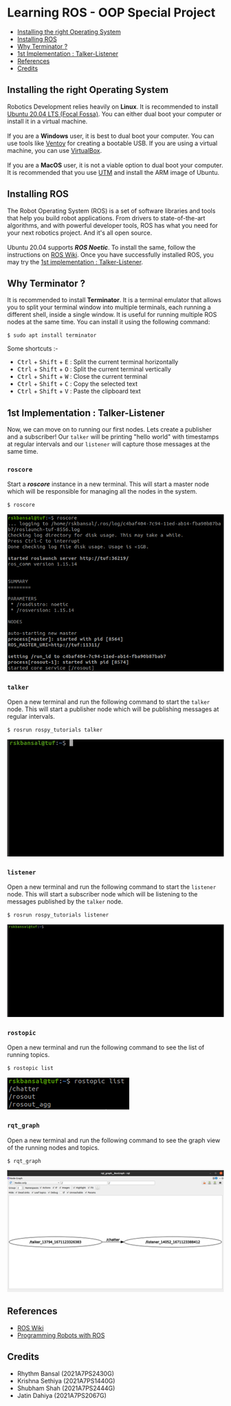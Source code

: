# Learning ROS - OOP Special Project
- [Installing the right Operating System](#installing-the-right-operating-system)
- [Installing ROS](#installing-ros)
- [Why Terminator ?](#why-terminator-?)
- [1st Implementation : Talker-Listener](#1st-implementation--talker-listener)
- [References](#references)
- [Credits](#credits)

## Installing the right Operating System
Robotics Development relies heavily on **Linux**. It is recommended to install [Ubuntu 20.04 LTS (Focal Fossa)](https://releases.ubuntu.com/focal/). You can either dual boot your computer or install it in a virtual machine.<br><br>
If you are a **Windows** user, it is best to dual boot your computer. You can use tools like [Ventoy](https://www.ventoy.net/) for creating a bootable USB. If you are using a virtual machine, you can use [VirtualBox](https://www.virtualbox.org/).<br><br>
If you are a **MacOS** user, it is not a viable option to dual boot your computer. It is recommended that you use [UTM](https://mac.getutm.app/) and install the ARM image of Ubuntu.

## Installing ROS
The Robot Operating System (ROS) is a set of software libraries and tools that help you build robot applications. From drivers to state-of-the-art algorithms, and with powerful developer tools, ROS has what you need for your next robotics project. And it's all open source.<br><br>
Ubuntu 20.04 supports ***ROS Noetic***. To install the same, follow the instructions on [ROS Wiki](http://wiki.ros.org/noetic/Installation/Ubuntu). Once you have successfully installed ROS, you may try the [1st implementation : Talker-Listener](#1st-implementation--talker-listener).

## Why Terminator ?
It is recommended to install **Terminator**. It is a terminal emulator that allows you to split your terminal window into multiple terminals, each running a different shell, inside a single window. It is useful for running multiple ROS nodes at the same time. You can install it using the following command:
```bash
$ sudo apt install terminator
```
Some shortcuts :-
- <kbd>Ctrl</kbd> + <kbd>Shift</kbd> + <kbd>E</kbd> : Split the current terminal horizontally
- <kbd>Ctrl</kbd> + <kbd>Shift</kbd> + <kbd>O</kbd> : Split the current terminal vertically
- <kbd>Ctrl</kbd> + <kbd>Shift</kbd> + <kbd>W</kbd> : Close the current terminal
- <kbd>Ctrl</kbd> + <kbd>Shift</kbd> + <kbd>C</kbd> : Copy the selected text
- <kbd>Ctrl</kbd> + <kbd>Shift</kbd> + <kbd>V</kbd> : Paste the clipboard text

## 1st Implementation : Talker-Listener
Now, we can move on to running our first nodes. Lets create a publisher and a subscriber! Our `talker` will be printing "hello world" with timestamps at regular intervals and our `listener` will capture those messages at the same time.

### `roscore`
Start a ***roscore*** instance in a new terminal. This will start a master node which will be responsible for managing all the nodes in the system.
```bash
$ roscore
```
![](./assets/img/roscore.png)
### `talker`
Open a new terminal and run the following command to start the `talker` node. This will start a publisher node which will be publishing messages at regular intervals.
```bash
$ rosrun rospy_tutorials talker
```
![](./assets/img/talker.gif)
### `listener`
Open a new terminal and run the following command to start the `listener` node. This will start a subscriber node which will be listening to the messages published by the `talker` node.
```bash
$ rosrun rospy_tutorials listener
```
![](./assets/img/listener.gif)

### `rostopic`
Open a new terminal and run the following command to see the list of running topics.
```bash
$ rostopic list
```
![](./assets/img/rostopic.png)
### `rqt_graph`
Open a new terminal and run the following command to see the graph view of the running nodes and topics.
```bash
$ rqt_graph
```
![](./assets/img/rqt_graph.png)

## References
- [ROS Wiki](https://wiki.ros.org/)
- [Programming Robots with ROS](/Programming_Robots_with_ROS.pdf)

## Credits
- Rhythm Bansal (2021A7PS2430G)
- Krishna Sethiya (2021A7PS1440G)
- Shubham Shah (2021A7PS2444G)
- Jatin Dahiya (2021A7PS2067G)
